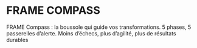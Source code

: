 # FRAME COMPASS 
FRAME Compass : la boussole qui guide vos transformations. 5 phases, 5 passerelles d’alerte. Moins d’échecs, plus d’agilité, plus de résultats durables
